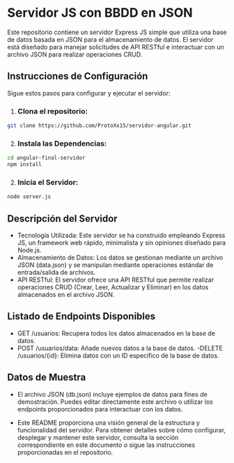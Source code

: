 
# Servidor JS con BBDD en JSON
Este repositorio contiene un servidor Express JS simple que utiliza una base de datos basada en JSON para el almacenamiento de datos. El servidor está diseñado para manejar solicitudes de API RESTful e interactuar con un archivo JSON para realizar operaciones CRUD.

## Instrucciones de Configuración
Sigue estos pasos para configurar y ejecutar el servidor:
1. ### Clona el repositorio:
```bash
git clone https://github.com/ProtoXx15/servidor-angular.git
```
2. ### Instala las Dependencias:
```bash
cd angular-final-servidor
npm install
```
2. ### Inicia el Servidor:
```bash
node server.js
```
 ## Descripción del Servidor
- Tecnología Utilizada: Este servidor se ha construido empleando Express JS, un framework web rápido, minimalista y sin opiniones diseñado para Node.js.
- Almacenamiento de Datos: Los datos se gestionan mediante un archivo JSON (data.json) y se manipulan mediante operaciones estándar de entrada/salida de archivos.
- API RESTful: El servidor ofrece una API RESTful que permite realizar operaciones CRUD (Crear, Leer, Actualizar y Eliminar) en los datos almacenados en el archivo JSON.
 ## Listado de Endpoints Disponibles
- GET /usuarios: Recupera todos los datos almacenados en la base de datos.
- POST /usuarios/data: Añade nuevos datos a la base de datos.
 -DELETE /usuarios/{id}: Elimina datos con un ID específico de la base de datos.
 ## Datos de Muestra
- El archivo JSON (db.json) incluye ejemplos de datos para fines de demostración. Puedes editar directamente este archivo o utilizar los endpoints proporcionados para interactuar con los datos.

- Este README proporciona una visión general de la estructura y funcionalidad del servidor. Para obtener detalles sobre cómo configurar, desplegar y mantener este servidor, consulta la sección correspondiente en este documento o sigue las instrucciones proporcionadas en el repositorio.

